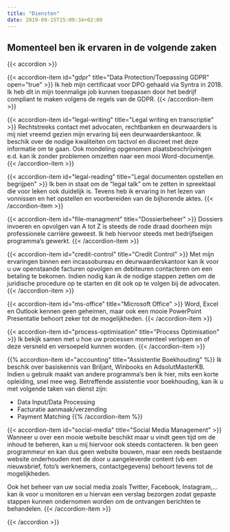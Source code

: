 ```yaml
---
title: "Diensten"
date: 2019-09-15T15:09:34+02:00
---
```


## Momenteel ben ik ervaren in de volgende zaken

{{< accordion >}}

{{< accordion-item id="gdpr" title="Data Protection/Toepassing GDPR" open="true" >}}
Ik heb mijn certificaat voor DPO gehaald via Syntra in 2018. Ik heb dit in mijn toenmalige job kunnen toepassen door het bedrijf compliant te maken volgens de regels van de GDPR.
{{< /accordion-item >}}

{{< accordion-item id="legal-writing" title="Legal writing en transcriptie" >}}
Rechtstreeks contact met advocaten, rechtbanken en deurwaarders is mij niet vreemd gezien mijn ervaring bij een deurwaarderskantoor. Ik beschik over de nodige kwaliteiten om tactvol en discreet met deze informatie om te gaan. Ook mondeling opgenomen plaatsbeschrijvingen e.d. kan ik zonder problemen omzetten naar een mooi Word-documentje.
{{< /accordion-item >}}

{{< accordion-item id="legal-reading" title="Legal documenten opstellen en begrijpen" >}}
Ik ben in staat om de “legal talk” om te zetten in spreektaal die voor leken ook duidelijk is. Tevens heb ik ervaring in het lezen van vonnissen en het opstellen en voorbereiden van de bijhorende aktes.
{{< /accordion-item >}}

{{< accordion-item id="file-managment" title="Dossierbeheer" >}}
Dossiers invoeren en opvolgen van A tot Z is steeds de rode draad doorheen mijn professionele carrière geweest. Ik heb hiervoor steeds met bedrijfseigen programma’s gewerkt.
{{< /accordion-item >}}

{{< accordion-item id="credit-control" title="Credit Control" >}}
Met mijn ervaringen binnen een incassobureau en deurwaarderskantoor kan ik voor u uw openstaande facturen opvolgen en debiteuren contacteren om een betaling te bekomen. Indien nodig kan ik de nodige stappen zetten om de juridische procedure op te starten en dit ook op te volgen bij de advocaten.
{{< /accordion-item >}}

{{< accordion-item id="ms-office" title="Microsoft Office" >}}
Word, Excel  en Outlook kennen geen geheimen, maar ook een mooie PowerPoint Presentatie behoort zeker tot de mogelijkheden.
{{< /accordion-item >}}

{{< accordion-item id="process-optimisation" title="Process Optimisation" >}}
Ik bekijk samen met u hoe uw processen momenteel verlopen en of deze versneld en versoepeld kunnen worden.
{{< /accordion-item >}}

{{% accordion-item id="accounting" title="Assistentie Boekhouding" %}}
Ik beschik over basiskennis van Briljant, Winbooks en AdsolutMasterKB. Indien u gebruik maakt van andere programma’s ben ik hier, mits een korte opleiding, snel mee weg. Betreffende assistentie voor boekhouding, kan ik u met volgende taken van dienst zijn: 

- Data Input/Data Processing
- Facturatie aanmaak/verzending
- Payment Matching
{{% /accordion-item %}}

{{< accordion-item id="social-media" title="Social Media Management" >}}
Wanneer u over een mooie website beschikt maar u vindt geen tijd om de inhoud te beheren, kan u mij hiervoor ook steeds contacteren. Ik ben geen programmeur en kan dus geen website bouwen, maar een reeds bestaande website onderhouden met de door u aangeleverde content (vb een nieuwsbrief, foto’s werknemers, contactgegevens) behoort tevens tot de mogelijkheden.

Ook het beheer van uw social media zoals Twitter, Facebook, Instagram,... kan ik voor u monitoren en u hiervan een verslag bezorgen zodat gepaste stappen kunnen ondernomen worden om de ontvangen berichten te behandelen.
{{< /accordion-item >}}

{{< /accordion >}}
